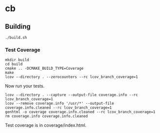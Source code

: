 # cb

## Building

```
./build.sh
```

### Test Coverage

```
mkdir build
cd build
cmake .. -DCMAKE_BUILD_TYPE=Coverage
make
lcov --directory . --zerocounters --rc lcov_branch_coverage=1
```

Now run your tests.

```
lcov --directory . --capture --output-file coverage.info --rc lcov_branch_coverage=1
lcov --remove coverage.info '/usr/*' --output-file coverage.info.cleaned --rc lcov_branch_coverage=1
genhtml -o coverage coverage.info.cleaned --rc lcov_branch_coverage=1
rm coverage.info coverage.info.cleaned
```

Test coverage is in coverage/index.html.
